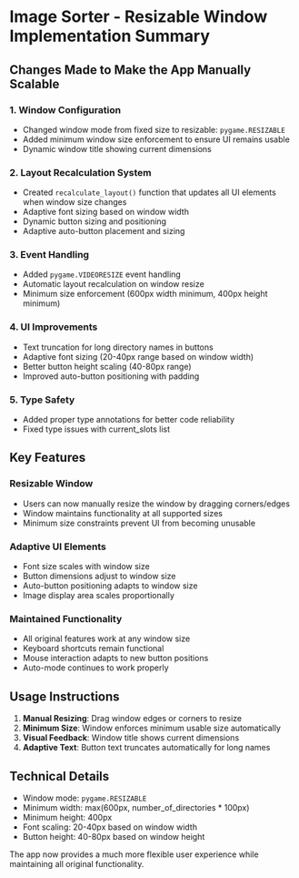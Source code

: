 # Image Sorter - Resizable Window Implementation Summary

## Changes Made to Make the App Manually Scalable

### 1. **Window Configuration**
- Changed window mode from fixed size to resizable: `pygame.RESIZABLE`
- Added minimum window size enforcement to ensure UI remains usable
- Dynamic window title showing current dimensions

### 2. **Layout Recalculation System**
- Created `recalculate_layout()` function that updates all UI elements when window size changes
- Adaptive font sizing based on window width
- Dynamic button sizing and positioning
- Adaptive auto-button placement and sizing

### 3. **Event Handling**
- Added `pygame.VIDEORESIZE` event handling
- Automatic layout recalculation on window resize
- Minimum size enforcement (600px width minimum, 400px height minimum)

### 4. **UI Improvements**
- Text truncation for long directory names in buttons
- Adaptive font sizing (20-40px range based on window width)
- Better button height scaling (40-80px range)
- Improved auto-button positioning with padding

### 5. **Type Safety**
- Added proper type annotations for better code reliability
- Fixed type issues with current_slots list

## Key Features

### Resizable Window
- Users can now manually resize the window by dragging corners/edges
- Window maintains functionality at all supported sizes
- Minimum size constraints prevent UI from becoming unusable

### Adaptive UI Elements
- Font size scales with window size
- Button dimensions adjust to window size
- Auto-button positioning adapts to window size
- Image display area scales proportionally

### Maintained Functionality
- All original features work at any window size
- Keyboard shortcuts remain functional
- Mouse interaction adapts to new button positions
- Auto-mode continues to work properly

## Usage Instructions

1. **Manual Resizing**: Drag window edges or corners to resize
2. **Minimum Size**: Window enforces minimum usable size automatically
3. **Visual Feedback**: Window title shows current dimensions
4. **Adaptive Text**: Button text truncates automatically for long names

## Technical Details

- Window mode: `pygame.RESIZABLE`
- Minimum width: max(600px, number_of_directories * 100px)
- Minimum height: 400px
- Font scaling: 20-40px based on window width
- Button height: 40-80px based on window height

The app now provides a much more flexible user experience while maintaining all original functionality.
